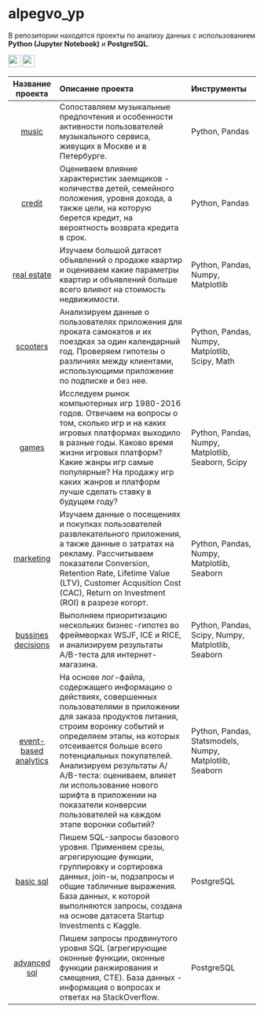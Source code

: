 # alpegvo_yp

В репозитории находятся проекты по анализу данных с использованием **Python (Jupyter Notebook)** и **PostgreSQL**. 

<p>
<img src="https://img.shields.io/badge/Jupyter-F37626.svg?&style=for-the-badge&logo=Jupyter&logoColor=white" height="25"> <img src="https://img.shields.io/badge/PostgreSQL-316192?style=for-the-badge&logo=postgresql&logoColor=white" height="25">
</p>

| Название проекта |Описание проекта|Инструменты|
|:----------------:|:-------|:---|
|<a href="https://github.com/alpegvo/alpegvo_yp/tree/main/music">music</a>| Сопоставляем музыкальные предпочтения и особенности активности пользователей музыкального сервиса, живущих в Москве и в Петербурге. | Python, Pandas |
|<a href="https://github.com/alpegvo/alpegvo_yp/tree/main/credit">credit</a>| Оцениваем влияние характеристик заемщиков - количества детей, семейного положения, уровня дохода, а также цели, на которую берется кредит, на вероятность возврата кредита в срок. | Python, Pandas|
|<a href="https://github.com/alpegvo/alpegvo_yp/tree/main/real_estate">real estate</a>| Изучаем большой датасет объявлений о продаже квартир и оцениваем какие параметры квартир и объявлений больше всего влияют на стоимость недвижимости. |Python, Pandas, Numpy, Matplotlib|
|<a href="https://github.com/alpegvo/alpegvo_yp/tree/main/scooters">scooters</a>| Анализируем данные о пользователях приложения для проката самокатов и их поездках за один календарный год. Проверяем гипотезы о различиях между клиентами, использующими приложение по подписке и без нее. |Python, Pandas, Numpy, Matplotlib, Scipy, Math|
|<a href="https://github.com/alpegvo/alpegvo_yp/tree/main/games">games</a>| Исследуем рынок компьютерных игр 1980-2016 годов. Отвечаем на вопросы о том, сколько игр и на каких игровых платформах выходило в разные годы. Каково время жизни игровых платформ? Какие жанры игр самые популярные? На продажу игр каких жанров и платформ лучше сделать ставку в будущем году? |Python, Pandas, Numpy, Matplotlib, Seaborn, Scipy|
|<a href="https://github.com/alpegvo/alpegvo_yp/tree/main/marketing">marketing</a>| Изучаем данные о посещениях и покупках пользователей развлекательного приложения, а также данные о затратах на рекламу. Рассчитываем показатели Conversion, Retention Rate, Lifetime Value (LTV), Customer Acqusition Cost (CAC), Return on Investment (ROI) в разрезе когорт. |Python, Pandas, Numpy, Matplotlib, Seaborn|
|<a href="https://github.com/alpegvo/alpegvo_yp/tree/main/bussines_decisions">bussines decisions</a>|Выполняем приоритизацию нескольких бизнес-гипотез во фреймворках WSJF, ICE и RICE, и анализируем результаты A/B-теста для интернет-магазина. |Python, Pandas, Scipy, Numpy, Matplotlib, Seaborn|
|<a href="https://github.com/alpegvo/alpegvo_yp/tree/main/event_based_analytics">event-based analytics</a>|На основе лог-файла, содержащего информацию о действиях, совершенных пользователями в приложении для заказа продуктов питания, строим воронку событий и определяем этапы, на которых отсеивается больше всего потенциальных покупателей. Анализируем результаты А/А/B-теста: оцениваем, влияет ли использование нового шрифта в приложении на показатели конверсии пользователей на каждом этапе воронки событий?|Python, Pandas, Statsmodels, Numpy, Matplotlib, Seaborn|
|<a href="https://github.com/alpegvo/alpegvo_yp/tree/main/basic_sql">basic sql</a>| Пишем SQL-запросы базового уровня. Применяем срезы, агрегирующие функции, группировку и сортировка данных, join-ы, подзапросы и общие табличные выражения. База данных, к которой выполняются запросы, создана на основе датасета Startup Investments с Kaggle.|PostgreSQL|
|<a href="https://github.com/alpegvo/alpegvo_yp/tree/main/advanced_sql">advanced sql</a>| Пишем запросы продвинутого уровня SQL (агрегирующие оконные функции, оконные функции ранжирования и смещения, CTE). База данных - информация о вопросах и ответах на StackOverflow.|PostgreSQL|

<!--
Python:
1. **alpegvo_yp/music** - проект, в котором сопоставляются музыкальные предпочтения и особенности активности пользователей музыкального сервиса, живущих в Москве и в Петербурге
2. **alpegvo_yp/credit** -  проект, посвященный анализу влияния некоторых характеристик заемщиков (количества детей, семейного положения, уровня дохода), а также цели, на которую берется кредит, на вероятность возврата кредита.
3. **alpegvo_yp/real_estate** - анализ большого датасета объявлений о продаже квартир в Санкт-Петербурге и Ленинградской области.
4. **alpegvo_yp/scooters** - в проекте проанализированы данные сервиса проката самокатов, а именно: информация о пользователях из нескольких городов и об их поездках за один календарный год. Проверен ряд гипотез, которые могут помочь сервису зарабатывать больше.
5. **alpegvo_yp/games** - анализ рынка компьютерных игр по данным о продажах, оценках пользователей и экспертов, а также жанрах и платформах, на которых выходили игры. Сделаны предположения о том, какие игры будут актуальны в ближайшее время в разных регионах мира. Данные взяты из открытых источников.
6. **alpegvo_yp/marketing** - в проекте проанализированы данные о посещениях и покупках пользователей развлекательного приложения, а также данные о затратах на рекламу. Выполнены расчеты таких показателей как Conversion, Retention Rate, Lifetime Value (LTV), Customer Acqusition Cost (CAC), Return on Investment (ROI).
7. **alpegvo_yp/bussines_decisions** - приоритизация бизнес-гипотез и анализ A/B-теста для интернет-магазина.
8. **alpegvo/event_based_analytics** - на основе лог-файла, содержащего информацию о действиях, совершенных пользователями в приложении для заказа продуктов питания, построена воронка событий и определены этапы, на которых отсеивается больше всего потенциальных покупателей. Выполнен анализ результатов А/А/B-теста: оценено влияние использования нового шрифта в приложении на показатели конверсии пользователей на каждом этапе воронки событий.

SQL:
1. **alpegvo_yp/basic_sql** - решены 23 задачи базового уровня SQL (срезы, агрегирующие функции, группировка и сортировка данных, join-ы, подзапросы и общие табличные выражения). База данных, к которой выполняются запросы, создана на основе датасета Startup Investments с Kaggle.
2. **alpegvo_yp/advanced_sql** - решено 20 задач продвинутого уровня SQL (агрегирующие оконные функции, оконные функции ранжирования и смещения). База данных - информация о вопросах и ответах на StackOverflow.
-->
